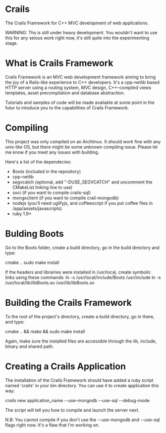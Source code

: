 Crails
======

The Crails Framework for C++ MVC development of web applications.

WARNING: Ths is still under heavy development. You wouldn't want to use this for any seious work right now,
it's still quite into the experimenting stage.

What is Crails Framework
======
Crails Framework is an MVC web development framework aiming to bring the joy of a Rails-like experience to C++
developers.
It's a cpp-netlib based HTTP server using a routing system, MVC design, C++-compiled views templates, asset
precompilation and database abstraction.

Tutorials and samples of code will be made available at some point in the futur to intoduce you to the capabilities
of Crails Framework.

Compiling
======
This project was only compiled on an Archlinux. It should work fine with any unix-like OS, but there might be some
unknown compiling issue. Please let me know if you meet any issues with building.

Here's a list of the dependecies:
- Boots (included in the repository)
- cpp-netlib
- segvcatch (optional, add "-DUSE_SEGVCATCH" and uncomment the CMakeList linking line to use)
- soci (if you want to compile crails-sql)
- mongoclient (if you want to compile crail-mongodb)
- nodejs (you'll need uglifyjs, and coffeescript if you put coffee files in /app/assets/javascripts)
- ruby 1.9+

Bulding Boots
=====
Go to the Boots folder, create a build directory, go in the build directory and type:

cmake ..
sudo make install

If the headers and librairies were installed in /usr/local, create symbolic links using these commands:
ln -s /usr/local/include/Boots /usr/include
ln -s /usr/local/lib/libBoots.so /usr/lib/libBoots.so

Building the Crails Framework
======
To the root of the project's directory, create a build directory, go in there, and type:

cmake .. && make && sudo make install

Again, make sure the installed files are accessible through the lib, include, binary and shared path.

Creating a Crails Application
=====
The installation of the Crails Framework should have added a ruby script named 'crails' in your bin directory.
You can use it to create application this way:

crails new application_name --use-mongodb --use-sql --debug-mode

The script will tell you how to compile and launch the server next.

N.B: You cannot compile if you don't use the --use-mongodb and --use-sql flags right now. It's a flaw that I'm working on.
